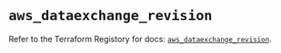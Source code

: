 # `aws_dataexchange_revision`

Refer to the Terraform Registory for docs: [`aws_dataexchange_revision`](https://registry.terraform.io/providers/hashicorp/aws/5.13.1/docs/resources/dataexchange_revision).
